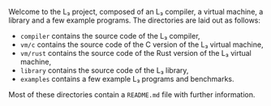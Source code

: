 Welcome to the L₃ project, composed of an L₃ compiler, a virtual machine, a library and a few example programs. The directories are laid out as follows:

- `compiler` contains the source code of the L₃ compiler,
- `vm/c` contains the source code of the C version of the L₃ virtual machine,
- `vm/rust` contains the source code of the Rust version of the L₃ virtual machine,
- `library` contains the source code of the L₃ library,
- `examples` contains a few example L₃ programs and benchmarks.

Most of these directories contain a `README.md` file with further information.

